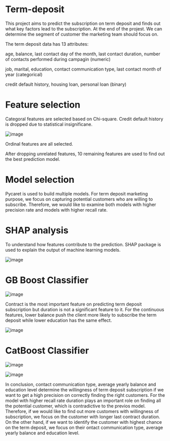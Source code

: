 # Term-deposit

This project aims to predict the subscription on term deposit and finds out what key factors lead to the subscription. At the end of the projest. We can determine the segment of customer the marketing team should focus on.

The term deposit data has 13 attributes: 

age, balance, last contact day of the month, last contact duration, number of contacts performed during campagin (numeric)

job, marital, education, contact communication type, last contact month of year (categorical)

credit default history, housing loan, personal loan (binary)

# Feature selection

Categoral features are selected based on Chi-square. Credit default history is dropped due to statistical insignificane.

![image](https://user-images.githubusercontent.com/62399559/180721223-0c62316d-7ed0-42e0-a448-0e54864f9c46.png)

Ordinal features are all selected. 

After dropping unrelated features, 10 remaining features are used to find out the best prediction model.

# Model selection

Pycaret is used to build multiple models. For term deposit marketing purpose, we focus on capturing potential customers who are willing to subscribe. Therefore, we would like to examine both models with higher precision rate and models with higher recall rate. 

# SHAP analysis

To understand how features contribute to the prediction. SHAP package is used to explain the output of machine learning models.

![image](https://user-images.githubusercontent.com/62399559/181434645-d969f4b5-2a24-42a5-9f63-875a1364afb8.png)

# GB Boost Classifier

![image](https://user-images.githubusercontent.com/62399559/181434700-eb6ff7c2-32db-45fc-a349-2ace289e18e2.png)

Contract is the most important feature on predicting term deposit subscription but duration is not a significant feature to it.
For the continuous features, lower balance push the client more likely to subscribe the term deposit while lower education has the same effect.

![image](https://user-images.githubusercontent.com/62399559/181434728-7687cbc9-5f5b-49a5-8e8b-dc36897b5407.png)

# CatBoost Classifier

![image](https://user-images.githubusercontent.com/62399559/181434763-d53b2b1c-8033-45d6-b6b3-c14d29c7ae20.png)

![image](https://user-images.githubusercontent.com/62399559/181434795-0b75f759-b810-4566-b10d-ea60a8dab0ce.png)

In conclusion, contact communication type, average yearly balance and education level determine the willingness of term deposit subscription if we want to get a high precision on correctly finding the right customers.
For the model with higher recall rate duration plays an important role on finding all the potential customer, which is contradictive to the previos model. 
Therefore, if we would like to find out more customers with willingness of subscription, we focus on the customer with longer last contract duration.  
On the other hand, if we want to identify the customer with highest chance on the term deposit, we focus on their ontact communication type, average yearly balance and education level. 

